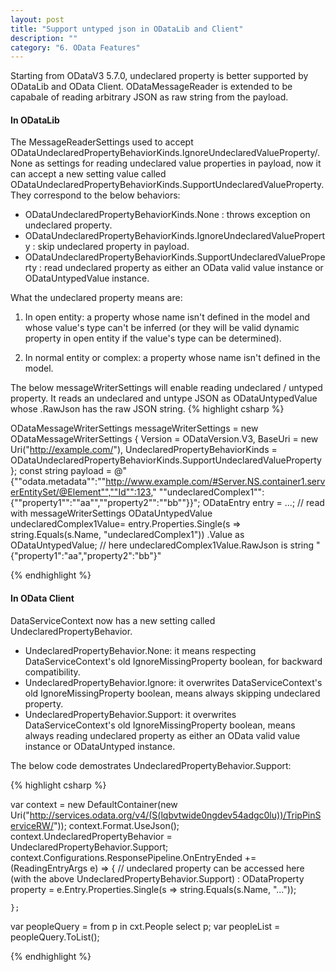 ```yaml
---
layout: post
title: "Support untyped json in ODataLib and Client"
description: ""
category: "6. OData Features"
---
```


Starting from ODataV3 5.7.0, undeclared property is better supported by ODataLib and OData Client. ODataMessageReader is extended to be capabale of reading arbitrary JSON as raw string from the payload.

#### In ODataLib

The MessageReaderSettings used to accept ODataUndeclaredPropertyBehaviorKinds.IgnoreUndeclaredValueProperty/.None as settings for reading undeclared value properties in payload, now it can accept a new setting value called ODataUndeclaredPropertyBehaviorKinds.SupportUndeclaredValueProperty. They correspond to the below behaviors:

* ODataUndeclaredPropertyBehaviorKinds.None : throws exception on undeclared property.
* ODataUndeclaredPropertyBehaviorKinds.IgnoreUndeclaredValueProperty : skip undeclared property in payload.
* ODataUndeclaredPropertyBehaviorKinds.SupportUndeclaredValueProperty : read undeclared property as either an OData valid value instance or ODataUntypedValue instance.

What the undeclared property means are:

1. In open entity: a property whose name isn't defined in the model and whose value's type can't be inferred (or they will be valid dynamic property in open entity if the value's type can be determined).

2. In normal entity or complex: a property whose name isn't defined in the model.

The below messageWriterSettings will enable reading undeclared / untyped property. It reads an undeclared and untype JSON as ODataUntypedValue whose .RawJson has the raw JSON string.
{% highlight csharp %}

ODataMessageWriterSettings messageWriterSettings = new ODataMessageWriterSettings
	    {
	        Version = ODataVersion.V3,
	        BaseUri = new Uri("http://example.com/"),
	        UndeclaredPropertyBehaviorKinds = ODataUndeclaredPropertyBehaviorKinds.SupportUndeclaredValueProperty
	    };
const string payload = @"{""odata.metadata"":""http://www.example.com/#Server.NS.container1.serverEntitySet/@Element"",""Id"":123,"
          ""undeclaredComplex1"":{""property1"":""aa"",""property2"":""bb""}}";
ODataEntry entry = ...; // read with messageWriterSettings
ODataUntypedValue undeclaredComplex1Value= entry.Properties.Single(s => string.Equals(s.Name, "undeclaredComplex1"))
        .Value as ODataUntypedValue; // here undeclaredComplex1Value.RawJson is string "{\"property1\":\"aa\",\"property2\":\"bb\"}"
	
{% endhighlight %}

#### In OData Client

DataServiceContext now has a new setting called UndeclaredPropertyBehavior.

* UndeclaredPropertyBehavior.None: it means respecting DataServiceContext's old IgnoreMissingProperty boolean, for backward compatibility.
* UndeclaredPropertyBehavior.Ignore: it overwrites DataServiceContext's old IgnoreMissingProperty boolean, means always skipping undeclared property.
* UndeclaredPropertyBehavior.Support: it overwrites DataServiceContext's old IgnoreMissingProperty boolean, means always reading undeclared property as either an OData valid value instance or ODataUntyped instance.

The below code demostrates UndeclaredPropertyBehavior.Support:

{% highlight csharp %}

var context = new DefaultContainer(new Uri("http://services.odata.org/v4/(S(lqbvtwide0ngdev54adgc0lu))/TripPinServiceRW/"));
context.Format.UseJson();
context.UndeclaredPropertyBehavior = UndeclaredPropertyBehavior.Support;
context.Configurations.ResponsePipeline.OnEntryEnded += (ReadingEntryArgs e) =>
    {
        // undeclared property can be accessed here (with the above UndeclaredPropertyBehavior.Support) :
        ODataProperty property = e.Entry.Properties.Single(s => string.Equals(s.Name, "..."));

    };
var peopleQuery = from p in cxt.People select p;
var peopleList = peopleQuery.ToList();

{% endhighlight %}
